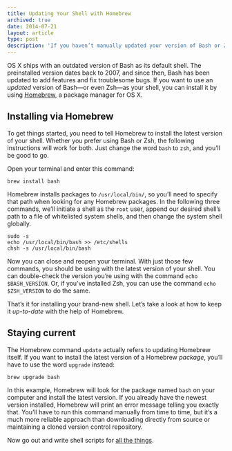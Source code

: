 ```yaml
---
title: Updating Your Shell with Homebrew
archived: true
date: 2014-07-21
layout: article
type: post
description: 'If you haven’t manually updated your version of Bash or Zsh on OS X, chances are it’s out-of-date. Here’s how to install the latest version and keep your shell updated using Homebrew.'
---
```


OS X ships with an outdated version of Bash as its default shell. The preinstalled version dates back to 2007, and since then, Bash has been updated to add features and fix troublesome bugs. If you want to use an _updated_ version of Bash&mdash;or even Zsh&mdash;as your shell, you can install it by using [Homebrew][homebrew], a package manager for OS X.

## Installing via Homebrew

To get things started, you need to tell Homebrew to install the latest version of your shell. Whether you prefer using Bash or Zsh, the following instructions will work for both. Just change the word `bash` to `zsh`, and you’ll be good to go.

Open your terminal and enter this command:

```shell
brew install bash
```

Homebrew installs packages to `/usr/local/bin/`, so you’ll need to specify that path when looking for any Homebrew packages. In the following three commands, we’ll initiate a shell as the `root` user, append our desired shell’s path to a file of whitelisted system shells, and then change the system shell globally.

```shell
sudo -s
echo /usr/local/bin/bash >> /etc/shells
chsh -s /usr/local/bin/bash
```

Now you can close and reopen your terminal. With just those few commands, you should be using with the latest version of your shell. You can double-check the version you’re using with the command `echo $BASH_VERSION`. Or, if you’ve installed Zsh, you can use the command `echo $ZSH_VERSION` to do the same.

That’s it for installing your brand-new shell. Let’s take a look at how to keep it _up-to-date_ with the help of Homebrew.

## Staying current

The Homebrew command `update` actually refers to updating Homebrew itself. If you want to install the latest version of a Homebrew _package_, you’ll have to use the word `upgrade` instead:

```shell
brew upgrade bash
```

In this example, Homebrew will look for the package named `bash` on your computer and install the latest version. If you already have the newest version installed, Homebrew will print an error message telling you exactly that. You’ll have to run this command manually from time to time, but it’s a much more reliable approach than downloading directly from source or maintaining a cloned version control repository.

Now go out and write shell scripts for [all the things][dandenney-tweet].

[dandenney-tweet]: https://twitter.com/dandenney/status/490210755246301185
[homebrew]: http://brew.sh/
